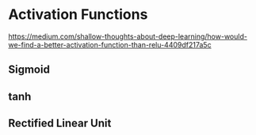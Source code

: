 # Activation Functions

https://medium.com/shallow-thoughts-about-deep-learning/how-would-we-find-a-better-activation-function-than-relu-4409df217a5c

## Sigmoid

## tanh

## Rectified Linear Unit
